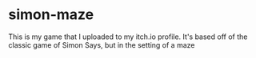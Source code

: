 # simon-maze
This is my game that I uploaded to my itch.io profile. It's based off of the classic game of Simon Says, but in the setting of a maze

